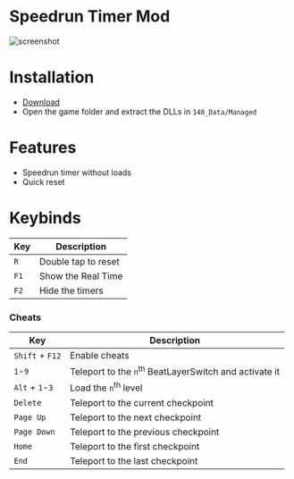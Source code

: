# Speedrun Timer Mod
![screenshot](http://i.imgur.com/gsssoOt.png)

# Installation
* [Download](https://github.com/Dalet/140-speedrun-timer/releases/)
* Open the game folder and extract the DLLs in `140_Data/Managed`

# Features
* Speedrun timer without loads
* Quick reset

# Keybinds
|   Key   |  Description |
| ------- | ------------ |
| `R`     | Double tap to reset |
| `F1`    | Show the Real Time |
| `F2`    | Hide the timers |

### Cheats

|   Key   |  Description |
| ------- | ------------ |
| `Shift` + `F12` | Enable cheats |
| `1`-`9` | Teleport to the `n`<sup>th</sup> BeatLayerSwitch and activate it |
| `Alt` + `1`-`3` | Load the `n`<sup>th</sup> level  |
| `Delete` | Teleport to the current checkpoint |
| `Page Up` | Teleport to the next checkpoint |
| `Page Down` | Teleport to the previous checkpoint |
|  `Home` | Teleport to the first checkpoint |
|  `End`  | Teleport to the last checkpoint |
